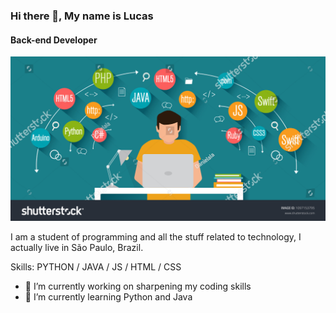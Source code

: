 ### Hi there 👋, My name is Lucas
#### Back-end Developer
![Back-end Developer](https://github.com/Lukasx76/Lukasx76/blob/main/istockphoto-1226864194-170667a.jpg)

I am a student of programming and all the stuff related to technology, I actually live in São Paulo, Brazil.

Skills: PYTHON  / JAVA / JS / HTML / CSS

- 🔭 I’m currently working on sharpening my coding skills 
- 🌱 I’m currently learning Python and Java 




